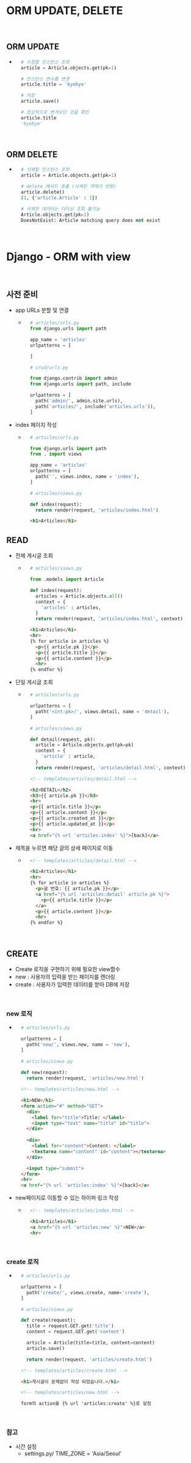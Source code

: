 # ORM UPDATE, DELETE

<br>

## ORM UPDATE
- ```python
    # 수정할 인스턴스 조회
    article = Article.objects.get(pk=1)

    # 인스턴스 변수를 변경
    article.title = 'byebye'

    # 저장
    article.save()

    # 정상적으로 변겨오딘 것을 확인
    article.title
    'byebye'
  ```

<br/>

## ORM DELETE
- ```python
    # 삭제할 인스턴스 조회
    article = Article.objects.get(pk=1)

    # delete 메서드 호출 (삭제된 객체가 반환)
    article.delete()
    (1, {'article.Article' : 1})

    # 삭제한 데이터는 더이상 조회 불가능
    Article.objects.get(pk=1)
    DoesNotExist: Article matching query does not exist
  ```

<br/>

# Django - ORM with view

<br/>

## 사전 준비
- app URLs 분할 및 연결
    - ```python
        # articles/urls.py
        from django.urls import path

        app_name = 'articles'
        urlpatterns = [

        ]

        # crud/urls.py

        from django.contrib import admin
        from django.urls import path, include

        urlpatterns = [
          path('admin/', admin.site.urls),
          path('articles/', include('articles.urls')),
        ]
      ```
- index 페이지 작성
    - ```python
        # articles/urls.py

        from django.urls import path
        from . import views

        app_name = 'articles'
        urlpatterns = [
          path('', views.index, name = 'index'),
        ]

        # articles/views.py

        def index(request):
          return render(request, 'articles/index.html')
      ```
      ```html
        <h1>Articles</h1>
      ```

## READ
- 전체 게시글 조회
    - ```python
        # articles/views.py

        from .models import Article

        def index(request):
          articles = Article.objects.all()
          context = {
            'articles' : articles,
          }
          return render(request, 'articles/index.html', context)
      ```
      ```html
        <h1>Articles</h1>
        <hr>
        {% for article in articles %}
          <p>{{ article.pk }}</p>
          <p>{{ article.title }}</p>
          <p>{{ article.content }}</p>
          <hr>
        {% endfor %}
      ```
- 단일 게시글 조회
    - ```python
        # articles/urls.py

        urlpatterns = [
          path('<int:pk>/', views.detail, name = 'detail'),
        ]

        # articles/views.py

        def detail(request, pk):
          article = Article.objects.get(pk=pk)
          context = {
            'article' : article,
          }
          return render(request, 'articles/detail.html', context)
      ```
      ```html
        <!-- templates/articles/detail.html -->

        <h2>DETAIL</h2>
        <h3>{{ article.pk }}</h3>
        <hr>
        <p>{{ article.title }}</p>
        <p>{{ article.content }}</p>
        <p>{{ article.created_at }}</p>
        <p>{{ article.updated_at }}</p>
        <hr>
        <a href="{% url 'articles:index' %}">[back]</a>
      ```
- 제목을 누르면 해당 글의 상세 페이지로 이동
    - ```html
        <!-- templates/articles/detail.html -->

        <h1>Articles</h1>
        <hr>
        {% for article in articles %}
          <p>글 번호: {{ article.pk }}</p>
          <a href="{% url 'articles:detail' article.pk %}">
            <p>{{ article.title }}</p>
          </a>
          <p>{{ article.content }}</p>
          <hr>
        {% endfor %}
      ```

<br/>

## CREATE
- Create 로직을 구현하기 위해 필요한 view함수
- new : 사용자의 입력을 받는 페이지를 렌더링
- create : 사용자가 입력한 데이터를 받아 DB에 저장

<br/>

### new 로직
- ```python
    # articles/urls.py

    urlpatterns = [
      path('new/', views.new, name = 'new'),
    ]

    # articles/views.py
    
    def new(request):
      return render(request, 'articles/new.html')
  ```
  ```html
    <!-- templates/articles/new.html -->

    <h1>NEW</h1>
    <form action="#" method="GET">
      <div>
        <label for="title">Title: </label>
        <input type="text" name="title" id="title">
      </div>
      
      <div>
        <label for="content">Content: </label>
        <textarea name="content" id="content"></textarea>
      </div>

      <input type="submit">
    </form>
    <hr>
    <a href="{% url 'articles:index' %}">[back]</a>
  ```
- new페이지로 이동할 수 있는 하이퍼 링크 작성
    - ```html
        <!-- templates/articles/index.html -->

        <h1>Articles</h1>
        <a href="{% url 'articles:new' %}">NEW</a>
        <hr>
      ```

<br/>

### create 로직
- ```python
    # articles/urls.py

    urlpatterns = [
      path('create/', views.create, name='create'),
    ]

    # articles/views.py

    def create(request):
      title = request.GET.get('title')
      content = request.GET.get('content')

      article = Article(title=title, content=content)
      article.save()

      return render(request, 'articles/create.html')
  ```
  ```html
    <!-- templates/articles/create.html -->

    <h1>게시글이 문제없이 작성 되었습니다.</h1>
  ```
  ```html
    <!-- templates/articles/new.html -->

    form의 action을 {% url 'articles:create' %}로 설정
  ```

<br/>

### 참고
- 시간 설정
  - settings.py/ TIME_ZONE = 'Asia/Seoul'
